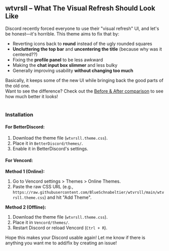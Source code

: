 ## wtvrsll – What The Visual Refresh Should Look Like
Discord recently forced everyone to use their "visual refresh" UI, and let's be honest—it's horrible. This theme aims to fix that by:  
- Reverting icons back to **round** instead of the ugly rounded squares  
- **Uncluttering the top bar** and **uncentering the title** (because why was it centered??)  
- Fixing the **profile panel** to be less awkward  
- Making the **chat input box slimmer** and less bulky  
- Generally improving usability **without changing too much**  

Basically, it keeps some of the new UI while bringing back the good parts of the old one.  
Want to see the difference? Check out the [Before & After comparison](https://imgsli.com/MzcxMTIz) to see how much better it looks!
#
### Installation

#### For BetterDiscord:
1. Download the theme file (`wtvrsll.theme.css`).  
2. Place it in `BetterDiscord/themes/`.  
3. Enable it in BetterDiscord's settings.  

#### For Vencord:  
**Method 1 (Online):**  
1. Go to Vencord settings > Themes > Online Themes.  
2. Paste the raw CSS URL (e.g., `https://raw.githubusercontent.com/BlueSchnabeltier/wtvrsll/main/wtvrsll.theme.css`) and hit "Add Theme".  

**Method 2 (Offline):**  
1. Download the theme file (`wtvrsll.theme.css`).  
2. Place it in `Vencord/themes/`.  
3. Restart Discord or reload Vencord (`Ctrl + R`).  

Hope this makes your Discord usable again! Let me know if there is anything you want me to add/fix by creating an issue!
